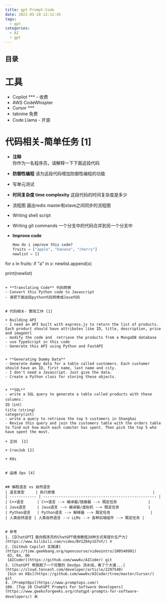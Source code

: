 ```yaml
---
title: gpt Prompt-Code
date: 2021-05-28 12:12:45
tags:
  - gpt
categories:
  - AI 
  - gpt
---
```


<p></p>
<!-- more -->



## 目录
<!-- toc -->


# 工具
+ Copilot *** - 收费
+ AWS CodeWhispter
+ Cursor ***
+ tabnine 免费
+ Code Llama  - 开源

# 代码相关-简单任务 [1]

+ **注释**  
   你作为一名程序员，请解释一下下面这段代码
   
+ **防御性编程** 
   请为这段代码增加防御性编程的功能

+ 写单元测试 

+ **时间复杂度  time complexity**
   这段代码的时间复杂度是多少
   
+ 流程图 
   画出redis master和slave之间同步的流程图
   
+ Writing shell script

+ Writing git commands
  一个分支中的代码合并到另一个分支中
  
+ **Improve code**
  ``` Python
  How do i improve this code?
  fruits = ["apple", "banana", "cherry"]
  newlist = []

for x in fruits:
  if "a" in x:
    newlist.append(x)

print(newlist)
  ```
  
+ **Translating Code** 代码转换
  - Convert this Python code to Javascript    
  - 请把下面这段python代码转换成Java代码 
  

# 代码相关- 繁琐工作 [1]

+ Building API
  - I need an API built with express.js to return the list of products. Each product should have attributes like ID, title, description, price and imageUrl
  - modify the code and  retrieve the products from a MongoDB database
  - use TypeScript in this code
  - Generate this API using Python and FastAPI


+ **Generating Dummy Data**
  - Generate dummy data for a table called customers. Each customer should have an ID, first name, last name and city.
  - I don't need a Javascript. Just give the data.
  - Create a Python class for storing these objects.


+ **SQL**
  - write a SQL query to generate a table called products with these columns：
ID（int）
title（string）
category(int)
  - write a query to retrieve the top 5 customers in Shanghai
  - Revise this query and join the customers table with the orders table to find out how much each cumster has spent. Then pick the top 5 who have spent the most.

+ 正则  [2]

+ CronJob [2]

+ K8s


# 运维 Ops [4]


## 编程语言 vs 自然语言
| 语言类型     | 执行原理                                            |
| ------------ | --------------------------------------------------- |
| C++语言      | C++语言 --> 编译器/链接器 --> 既定任务              |
| Java语言     | Java语言 --> 编译器/虚拟机 --> 既定任务             |
| Python语言   | Python语言 --> 解释器 --> 既定任务                  |
| 人类自然语言 | 人类自然语言 --> LLMs --> 各种后端组件 --> 既定任务 |


# 参考   
1. [【ChatGPT】面向程序员的ChatGPT使用教程38种方式来提升生产力](https://www.bilibili.com/video/BV1Z84y1G7nY/) V
2. [GitHub Copilot 实践课](https://time.geekbang.org/opencourse/videointro/100540901) 
   03, 04, 06
   [AICoder](https://github.com/www6v/AICoder) git
3. [ChatGPT 帮我跑了一个完整的 DevOps 流水线，离了个大谱...](https://cloud.tencent.com/developer/article/2207540)
   [Gin on K8s](https://github.com/www6v/AICoder/tree/master/Cursor/) git
4. [PromptOps](https://www.promptops.com/)    
100. [Top 20 ChatGPT Prompts For Software Developers](https://www.geeksforgeeks.org/chatgpt-prompts-for-software-developers/) 未



  ```



